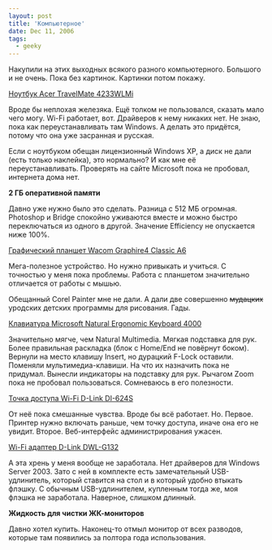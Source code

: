 ```yaml
---
layout: post
title: 'Компьютерное'
date: Dec 11, 2006
tags:
  - geeky
---
```


Накупили на этих выходных всякого разного компьютерного. Большого и не очень. Пока без картинок. Картинки потом покажу.

<!--more-->

[Ноутбук Acer TravelMate 4233WLMi](http://acer.ru/acereuro/page4.do?sp=page3&dau22.oid=20143&UserCtxParam=0&GroupCtxParam=0&dctx1=21&CountryISOCtxParam=RU&LanguageISOCtxParam=ru&ctx3=-1&ctx4=Russia&crc=2823038847)

Вроде бы неплохая железяка. Ещё толком не пользовался, сказать мало чего могу. Wi-Fi работает, вот. Драйверов к нему никаких нет. Не знаю, пока как переустанавливать там Windows. А делать это придётся, потому что она уже засранная и русская.

Если с ноутбуком обещан лицензионный Windows XP, а диск не дали (есть только наклейка), это нормально? И как мне её переустанавливать. Проверять на сайте Microsoft пока не пробовал, интернета дома нет.

**2 ГБ оперативной памяти**

Давно уже нужно было это сделать. Разница с 512 МБ огромная. Photoshop и Bridge спокойно уживаются вместе и можно быстро переключаться из одного в другой. Значение Efficiency не опускается ниже 100%.

[Графический планшет Wacom Graphire4 Classic A6](http://www.wacom.ru/products/graphire4/classic.html)

Мега-полезное устройство. Но нужно привыкать и учиться. С точностью у меня пока проблемы. Работа с планшетом значительно отличается от работы с мышью.

Обещанный Corel Painter мне не дали. А дали две совершенно ~~мудацких~~ уродских детских программы для рисования. Гады.

[Клавиатура Microsoft Natural Ergonomic Keyboard 4000](http://www.microsoft.com/hardware/mouseandkeyboard/productdetails.aspx?pid=043)

Значительно мягче, чем Natural Multimedia. Мягкая подставка для рук. Более правильная раскладка (блок с Home/End не повёрнут боком). Вернули на место клавишу Insert, но дурацкий F-Lock оставили. Поменяли мультимедиа-клавиши. На что их назначить пока не придумал. Вынесли индикаторы на подставку для рук. Рычагом Zoom пока не пробовал пользоваться. Сомневаюсь в его полезности.

[Точка доступа Wi-Fi D-Link DI-624S](http://dlink.ru/products/prodview.php?type=15&id=586)

От неё пока смешанные чувства. Вроде бы всё работает. Но. Первое. Принтер нужно включать раньше, чем точку доступа, иначе она его не увидит. Второе. Веб-интерфейс администрирования ужасен.

[Wi-Fi адаптер D-Link DWL-G132](http://dlink.ru/products/prodview.php?type=17&id=578)

А эта хрень у меня вообще не заработала. Нет драйверов для Windows Server 2003. Зато с ней в комплекте есть замечательный USB-удлинитель, который ставится на стол и в который удобно втыкать флэшку. С обычным USB-удлинителем, купленным тогда же, моя флэшка не заработала. Наверное, слишком длинный.

**Жидкость для чистки ЖК-мониторов**

Давно хотел купить. Наконец-то отмыл монитор от всех разводов, которые там появились за полтора года использования.
